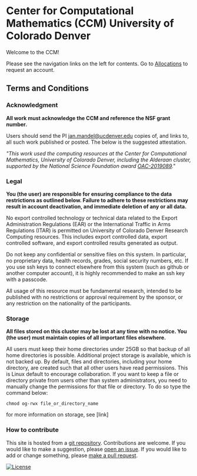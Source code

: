 # Center for Computational Mathematics (CCM) University of Colorado Denver

Welcome to the CCM!

Please see the navigation links on the left for contents. Go to [Allocations](./accounts/) to request an account.


## Terms and Conditions

### Acknowledgment
**All work must acknowledge the CCM and reference the NSF grant number.**

Users should send the PI [jan.mandel@ucdenver.edu](mailto:jan.mandel@ucdenver.edu) copies of, and links to, all such
work published or posted. The below is the suggested attestation.

*"This work used the computing resources at the Center for Computational Mathematics, University of Colorado Denver,
including the Alderaan cluster, supported by the National Science Foundation award
[OAC-2019089](https://www.nsf.gov/awardsearch/showAward?AWD_ID=2019089)."* 

### Legal
**You (the user) are responsible for ensuring compliance to the data restrictions as outlined below. Failure to adhere
to these restrictions may result in account deactivation, and immediate deletion of any or all data.**

No export controlled technology or technical data related to the Export Administration Regulations (EAR)
or the International Traffic in Arms  Regulations (ITAR) is permitted on University of Colorado Denver Research
Computing resources. This includes export controlled data, export controlled software, and export controlled results
generated as output.

Do not keep any confidential or sensitive files on this system. In particular, no proprietary data, health records, 
grades, social security numbers, etc. If you use ssh keys to connect elsewhere from this system (such as github or 
another computer account), it is highly recommended to make an ssh key with a passcode.

All usage of this resource must be fundamental research, intended to be published with no restrictions or approval
requirement by the sponsor, or any restriction on the nationality of the participants.

### Storage
**All files stored on this cluster may be lost at any time with no notice. You (the user) must  maintain copies of all
important files elsewhere.** 

All users must keep their home directories under 25GB so that backup of all home directories is possible.
Additional project storage is available, which is not backed up. 
By default, files and directories, including your home directory, are created such that all other users have read
permissions. This is Linux default to encourage collaboration. If you want to keep a file or directory private from 
users other than system administrators, you need to manually change the permissions for that file or directory.
 To do so type the command below:

    chmod og-rwx file_or_directory_name

for more information on storage, see [link]

### How to contribute

This site is hosted from a [git repository](https://github.com/ccmucdenver/ccm-docs). Contributions are welcome. If you would like to make a suggestion, please [open an issue](https://github.com/ccmucdenver/ccm-docs/issues/new/choose). If you would like to add or change something, please [make a pull request](pull_request/).

[![License](https://img.shields.io/badge/License-Apache%202.0-blue.svg)](https://opensource.org/licenses/Apache-2.0)
